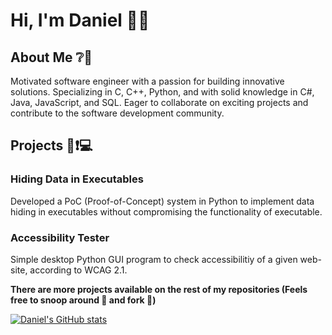 # Hi, I'm Daniel 👋👋

<!--
**daniel752/daniel752** is a ✨ _special_ ✨ repository because its `README.md` (this file) appears on your GitHub profile.

Here are some ideas to get you started:

- 🔭 I’m currently working on ...
- 🌱 I’m currently learning ...
- 👯 I’m looking to collaborate on ...
- 🤔 I’m looking for help with ...
- 💬 Ask me about ...
- 📫 How to reach me: ...
- 😄 Pronouns: ...
- ⚡ Fun fact: ...
-->
## About Me ❔💬
Motivated software engineer with a passion for building innovative solutions. Specializing in C, C++, Python, and with solid knowledge in C#, Java, JavaScript, and SQL. Eager to collaborate on exciting projects and contribute to the software development community.

## Projects 📣❗💻
### Hiding Data in Executables
Developed a PoC (Proof-of-Concept) system in Python to implement data hiding in executables without compromising the functionality of executable.
### Accessibility Tester
Simple desktop Python GUI program to check accessibilitiy of a given web-site, according to WCAG 2.1.

**There are more projects available on the rest of my repositories (Feels free to snoop around 🔭 and fork 🍴)**


[![Daniel's GitHub stats](https://github-readme-stats.vercel.app/api?username=daniel752)](https://github.com/daniel752/github-readme-stats)
